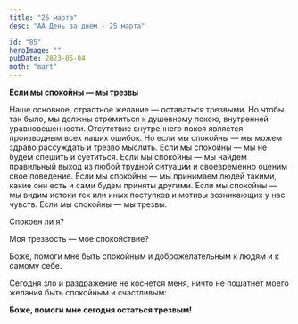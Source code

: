 ```yaml
---
title: "25 марта"
desc: "АА День за днем - 25 марта"

id: "85"
heroImage: ""
pubDate: 2023-05-04
moth: "mart"
---
```


**Если мы спокойны — мы трезвы**

Наше основное, страстное желание — оставаться трезвыми. Но чтобы так было, мы
должны стремиться к душевному покою, внутренней уравновешенности. Отсутствие
внутреннего покоя является производным всех наших ошибок. Но если мы спокойны
— мы можем здраво рассуждать и трезво мыслить. Если мы спокойны — мы не будем
спешить и суетиться. Если мы спокойны — мы найдем правильный выход из любой
трудной ситуации и своевременно оценим свое поведение. Если мы спокойны — мы
принимаем людей такими, какие они есть и сами будем приняты другими. Если мы
спокойны — мы видим истоки тех или иных поступков и мотивы возникающих у нас
чувств. Если мы спокойны — мы трезвы.

Спокоен ли я?

Моя трезвость — мое спокойствие?

Боже, помоги мне быть спокойным и доброжелательным к людям и к самому себе.

Сегодня зло и раздражение не коснется меня, ничто не пошатнет моего желания
быть спокойным и счастливым:

**Боже, помоги мне сегодня остаться трезвым!**
